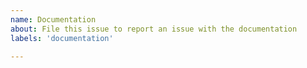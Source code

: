 ```yaml
---
name: Documentation
about: File this issue to report an issue with the documentation
labels: 'documentation'

---
```

